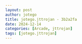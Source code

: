 ```yaml
---
layout: post
author: jotego
title: jotego.jttrojan - 3b2a2fa
date: 2024-12-14
categories: [Arcade, jttrojan]
tags: [jotego.jttrojan]
---
```


